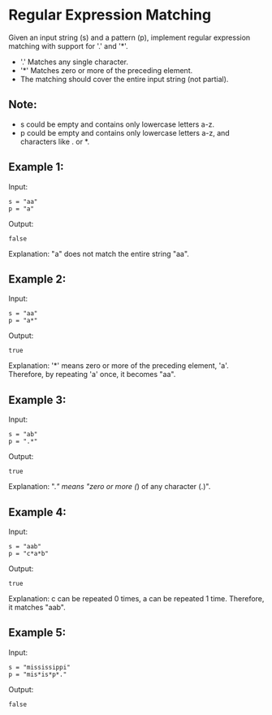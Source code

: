 # Regular Expression Matching

Given an input string (s) and a pattern (p), implement regular expression
matching with support for '.' and '*'.

- '.' Matches any single character.
- '*' Matches zero or more of the preceding element.
- The matching should cover the entire input string (not partial).

## Note:

- s could be empty and contains only lowercase letters a-z.
- p could be empty and contains only lowercase letters a-z,
and characters like . or *.

## Example 1:

Input:

```
s = "aa"
p = "a"
```

Output:

```
false
```

Explanation: "a" does not match the entire string "aa".

## Example 2:

Input:

```
s = "aa"
p = "a*"
```

Output:

```
true
```

Explanation: '*' means zero or more of the preceding element, 'a'.
Therefore, by repeating 'a' once, it becomes "aa".

## Example 3:

Input:

```
s = "ab"
p = ".*"
```

Output:

```
true
```

Explanation: ".*" means "zero or more (*) of any character (.)".

## Example 4:

Input:

```
s = "aab"
p = "c*a*b"
```

Output:

```
true
```

Explanation: c can be repeated 0 times, a can be repeated 1 time.
Therefore, it matches "aab".

## Example 5:

Input:

```
s = "mississippi"
p = "mis*is*p*."
```

Output:

```
false
```
